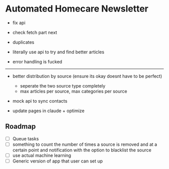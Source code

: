 # Automated Homecare Newsletter

- fix api
- check fetch part next

- duplicates
- literally use api to try and find better articles
- error handling is fucked

---

- better distribution by source (ensure its okay doesnt have to be perfect)
  - seperate the two source type completely
  - max articles per source, max categories per source

- mock api to sync contacts
- update pages in claude + optimize

## Roadmap

- [ ] Queue tasks
- [ ] something to count the number of times a source is removed and at a certain point and notification with the option to blacklist the source
- [ ] use actual machine learning
- [ ] Generic version of app that user can set up
